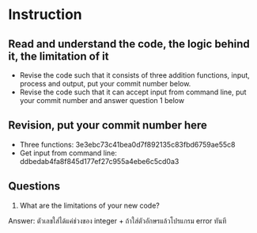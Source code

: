 ﻿# Instruction

## Read and understand the code, the logic behind it, the limitation of it
* Revise the code such that it consists of three addition functions, input, process and output, put your commit number below.
* Revise the code such that it can accept input from command line, put your commit number and answer question 1 below

## Revision, put your commit number here
* Three functions: 3e3ebc73c41bea0d7f892135c83fbd6759ae55c8
* Get input from command line: ddbedab4fa8f845d177ef27c955a4ebe6c5cd0a3

## Questions
1. What are the limitations of your new code?

Answer: ตัวเลขใส่ได้แค่ช่วงของ integer + ถ้าใส่ตัวอักษรแล้วโปรแกรม error ทันที
